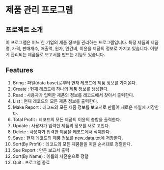 # 제품 관리 프로그램 #

## 프로젝트 소개 ##
이 프로그램은 어느 한 기업의 제품 정보를 관리하는 프로그램입니다. 특정 제품의 제품명, 가격, 판매개수, 매출액, 원가, 인건비, 이윤을 제품의 정보로 가지고 있습니다. 이렇게 관리되는 제품들로 보고서를 만드는 기능도 있습니다.

## Features ##
1. Bring : 파일(data base)로부터 현재 레코드에 제품 정보를 가져온다.
2. Create : 현재 레코드에 하나의 제품 정보를 생성한다.
3. Read : 사용자가 입력한 제품의 정보를 레코드에서 찾아서 출력한다.
4. List : 현재 레코드의 모든 제품 정보를 출력한다.
5. Make Report : 레코드의 모든 제품 정보를  보고서로 만들어 새로운 파일에 저장한다.
6. Total Profit : 레코드의 모든 제품의 이윤의 총합을 출력한다.
7. Update : 사용자가 입력한 제품의 정보를 새로 고친다.
8. Delete : 사용자가 입력한 제품을 레코드에서 삭제한다.
9. Save : 현재 레코드의 제품 정보를 new_data.txt에 저장한다.
10. Sort(By Profit) : 레코드의 모든 제품들을 이윤 순서대로 정렬한다.
11. See Report : 만든 보고서 출력
12. Sort(By Name) : 이름의 사전순으로 정렬
0. Quit : 프로그램 종료

